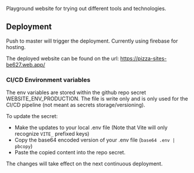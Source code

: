 Playground website for trying out different tools and technologies.

## Deployment

Push to master will trigger the deployment. Currently using firebase for hosting.

The deployed website can be found on the url: https://pizza-sites-be627.web.app/

### CI/CD Environment variables

The env variables are stored within the github repo secret WEBSITE_ENV_PRODUCTION.
The file is write only and is only used for the CI/CD pipeline (not meant as secrets storage/versioning).

To update the secret:

- Make the updates to your local .env file (Note that Vite will only recognize `VITE_` prefixed keys)
- Copy the base64 encoded version of your .env file (`base64 .env | pbcopy`)
- Paste the copied content into the repo secret.

The changes will take effect on the next continuous deployment.
